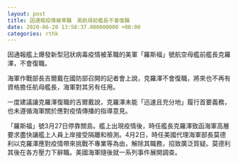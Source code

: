 ```yaml
---
layout: post
title: 因通報疫情被革職　美航母前艦長不會復職
date: 2020-06-20 13:58:37.000000000 +08:00
categories: rthk
---
```


因通報艦上爆發新型冠狀病毒疫情被革職的美軍「羅斯福」號航空母艦前艦長克羅澤，不會復職。

海軍作戰部長吉爾戴在國防部召開的記者會上說，克羅澤不會復職，將來也不再有資格擔任航母艦長，海軍對其另有任用。

一度建議讓克羅澤復職的吉爾戴說，克羅澤未能「迅速且充分地」履行首要義務，也未遵循海軍關於應對疫情傳播的指導意見。

「羅斯福」號3月27日停靠關島。艦上出現疫情後，時任艦長克羅澤致函海軍高層要求盡快讓艦上人員上岸接受隔離和檢測。4月2日，時任美國代理海軍部長莫德利以克羅澤應對疫情帶來挑戰不專業等為由，解除其職務，招致廣泛質疑。莫德利其後在各方壓力下辭職。美國海軍隨後就一系列事件展開調查。
